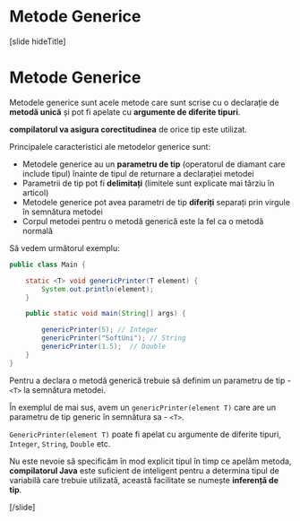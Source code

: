 # Metode Generice

[slide hideTitle]
# Metode Generice

Metodele generice sunt acele metode care sunt scrise cu o declarație de **metodă unică** și pot fi apelate cu **argumente de diferite tipuri**.

**compilatorul va asigura corectitudinea** de orice tip este utilizat.

Principalele caracteristici ale metodelor generice sunt:

- Metodele generice au un **parametru de tip** (operatorul de diamant care include tipul) înainte de tipul de returnare a declarației metodei
- Parametrii de tip pot fi **delimitați** (limitele sunt explicate mai târziu în articol)
- Metodele generice pot avea parametri de tip **diferiți** separați prin virgule în semnătura metodei
- Corpul metodei pentru o metodă generică este la fel ca o metodă normală

Să vedem următorul exemplu:
```java live no-template
public class Main {

    static <T> void genericPrinter(T element) {
        System.out.println(element);
    }

    public static void main(String[] args) {

        genericPrinter(5); // Integer
        genericPrinter("SoftUni"); // String
        genericPrinter(1.5);  // Double
    }
}
```

Pentru a declara o metodă generică trebuie să definim un parametru de tip - `<T>` la semnătura metodei.

În exemplul de mai sus, avem un `genericPrinter(element T)` care are un parametru de tip generic în semnătura sa - `<T>`.

`GenericPrinter(element T)` poate fi apelat cu argumente de diferite tipuri, `Integer`, `String`, `Double` etc.

Nu este nevoie să specificăm în mod explicit tipul în timp ce apelăm metoda, **compilatorul Java** este suficient de inteligent pentru a determina tipul de variabilă care trebuie utilizată, această facilitate se numește **inferență de tip**.


[/slide]

